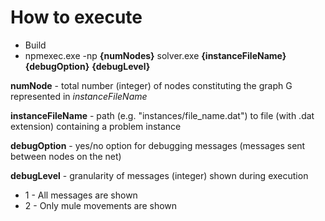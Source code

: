 # How to execute
- Build
- npmexec.exe -np **{numNodes}** solver.exe **{instanceFileName}** **{debugOption}** **{debugLevel}**

**numNode** - total number (integer) of nodes constituting the graph G represented in *instanceFileName*

**instanceFileName** - path (e.g. "instances/file_name.dat") to file (with .dat extension) containing a problem instance

**debugOption** - yes/no option for debugging messages (messages sent between nodes on the net)

**debugLevel** - granularity of messages (integer) shown during execution
- 1 - All messages are shown
- 2 - Only mule movements are shown
